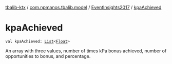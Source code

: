 [tbalib-ktx](../../index.md) / [com.npmanos.tbalib.model](../index.md) / [EventInsights2017](index.md) / [kpaAchieved](./kpa-achieved.md)

# kpaAchieved

`val kpaAchieved: `[`List`](https://kotlinlang.org/api/latest/jvm/stdlib/kotlin.collections/-list/index.html)`<`[`Float`](https://kotlinlang.org/api/latest/jvm/stdlib/kotlin/-float/index.html)`>`

An array with three values, number of times kPa bonus achieved, number of opportunities to bonus, and percentage.

